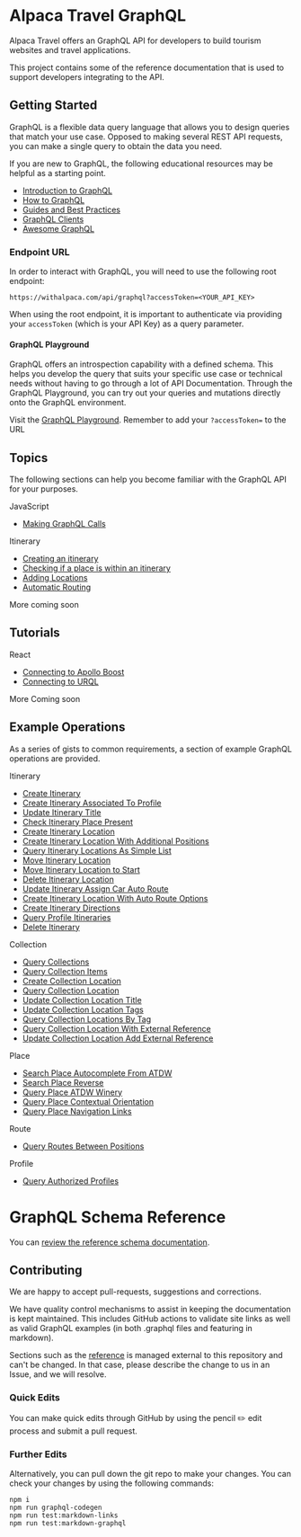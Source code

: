 # Alpaca Travel GraphQL

Alpaca Travel offers an GraphQL API for developers to build tourism websites
and travel applications.

This project contains some of the reference documentation that is used to
support developers integrating to the API.

## Getting Started

GraphQL is a flexible data query language that allows you to design queries that
match your use case. Opposed to making several REST API requests, you can make a
single query to obtain the data you need.

If you are new to GraphQL, the following educational resources may be helpful as
a starting point.

- [Introduction to GraphQL](https://graphql.org/learn/)
- [How to GraphQL](https://www.howtographql.com/)
- [Guides and Best Practices](https://www.graphql.com/guides/)
- [GraphQL Clients](https://graphql.org/graphql-js/graphql-clients/)
- [Awesome GraphQL](https://github.com/chentsulin/awesome-graphql)

### Endpoint URL

In order to interact with GraphQL, you will need to use the following root
endpoint:

```
https://withalpaca.com/api/graphql?accessToken=<YOUR_API_KEY>
```

When using the root endpoint, it is important to authenticate via providing your
`accessToken` (which is your API Key) as a query parameter.

#### GraphQL Playground

GraphQL offers an introspection capability with a defined schema. This helps you
develop the query that suits your specific use case or technical needs without
having to go through a lot of API Documentation. Through the GraphQL Playground,
you can try out your queries and mutations directly onto the GraphQL
environment.

Visit the [GraphQL Playground](https://withalpaca.com/api/graphql). Remember to
add your `?accessToken=` to the URL

## Topics

The following sections can help you become familiar with the GraphQL API for
your purposes.

JavaScript

- [Making GraphQL Calls](topics/javascript/Making%20GraphQL%20Calls/README.md)

Itinerary

- [Creating an itinerary](topics/itinerary/Creating%20an%20itinerary/README.md)
- [Checking if a place is within an itinerary](topics/itinerary/Checking%20if%20a%20place%20is%20within%20an%20itinerary/README.md)
- [Adding Locations](topics/itinerary/Adding%20Locations/README.md)
- [Automatic Routing](topics/itinerary/Automatic%20Routing/README.md)

More coming soon

## Tutorials

React

- [Connecting to Apollo Boost](tutorials/react/Connecting%20to%20Apollo%20Boost/README.md)
- [Connecting to URQL](tutorials/react/Connecting%20URQL/README.md)

More Coming soon

## Example Operations

As a series of gists to common requirements, a section of example GraphQL
operations are provided.

Itinerary

- [Create Itinerary](example-operations/itinerary/CreateItinerary.graphql)
- [Create Itinerary Associated To Profile](example-operations/itinerary/CreateItineraryAssociatedToProfile.graphql)
- [Update Itinerary Title](example-operations/itinerary/UpdateItineraryTitle.graphql)
- [Check Itinerary Place Present](example-operations/itinerary/CheckItineraryPlacePresent.graphql)
- [Create Itinerary Location](example-operations/itinerary/CreateItineraryLocation.graphql)
- [Create Itinerary Location With Additional Positions](example-operations/itinerary/CreateItineraryLocationWithAdditionalPositions.graphql)
- [Query Itinerary Locations As Simple List](example-operations/itinerary/QueryItineraryLocationsAsSimpleList.graphql)
- [Move Itinerary Location](example-operations/itinerary/MoveItineraryLocation.graphql)
- [Move Itinerary Location to Start](example-operations/itinerary/MoveItineraryLocationToStart.graphql)
- [Delete Itinerary Location](example-operations/itinerary/DeleteItineraryLocation.graphql)
- [Update Itinerary Assign Car Auto Route](example-operations/itinerary/UpdateItineraryAssignCarAutoRoute.graphql)
- [Create Itinerary Location With Auto Route Options](example-operations/itinerary/CreateItineraryLocationWithAutoRouteOptions.graphql)
- [Create Itinerary Directions](example-operations/itinerary/CreateItineraryDirections.graphql)
- [Query Profile Itineraries](example-operations/itinerary/QueryProfileItineraries.graphql)
- [Delete Itinerary](example-operations/itinerary/DeleteItinerary.graphql)

Collection

- [Query Collections](example-operations/collection/QueryCollections.graphql)
- [Query Collection Items](example-operations/collection/QueryCollectionItems.graphql)
- [Create Collection Location](example-operations/collection/CreateCollectionLocation.graphql)
- [Query Collection Location](example-operations/collection/QueryCollectionLocation.graphql)
- [Update Collection Location Title](example-operations/collection/UpdateCollectionLocationTitle.graphql)
- [Update Collection Location Tags](example-operations/collection/UpdateCollectionLocationTags.graphql)
- [Query Collection Locations By Tag](example-operations/collection/QueryCollectionLocationsByTag.graphql)
- [Query Collection Location With External Reference](example-operations/collection/QueryCollectionLocationWithExternalReference.graphql)
- [Update Collection Location Add External Reference](example-operations/collection/UpdateCollectionLocationAddExternalReference.graphql)

Place

- [Search Place Autocomplete From ATDW](example-operations/place/SearchPlaceAutocompleteFromATDW.graphql)
- [Search Place Reverse](example-operations/place/SearchPlaceReverse.graphql)
- [Query Place ATDW Winery](example-operations/place/QueryPlaceATDWWinery.graphql)
- [Query Place Contextual Orientation](example-operations/place/QueryPlaceContextualOrientation.graphql)
- [Query Place Navigation Links](example-operations/place/QueryPlaceNavigationLinks.graphql)

Route

- [Query Routes Between Positions](example-operations/route/QueryRoutesBetweenPositions.graphql)

Profile

- [Query Authorized Profiles](example-operations/profile/QueryAuthorizedProfiles.graphql)

# GraphQL Schema Reference

You can [review the reference schema documentation](reference/README.md).

## Contributing

We are happy to accept pull-requests, suggestions and corrections.

We have quality control mechanisms to assist in keeping the documentation is
kept maintained. This includes GitHub actions to validate site links as well
as valid GraphQL examples (in both .graphql files and featuring in markdown).

Sections such as the [reference](reference/README.md) is managed external to
this repository and can't be changed. In that case, please describe the change
to us in an Issue, and we will resolve.

### Quick Edits

You can make quick edits through GitHub by using the pencil :pencil2: edit
process and submit a pull request.

### Further Edits

Alternatively, you can pull down the git repo to make your changes. You can
check your changes by using the following commands:

```
npm i
npm run graphql-codegen
npm run test:markdown-links
npm run test:markdown-graphql
```
